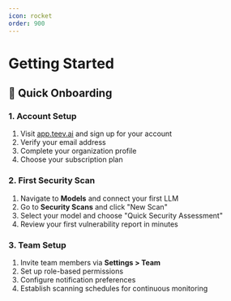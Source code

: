 ```yaml
---
icon: rocket
order: 900
---
```


# Getting Started

## 🎯 Quick Onboarding

### 1. Account Setup
1. Visit [app.teev.ai](https://app.teev.ai) and sign up for your account
2. Verify your email address
3. Complete your organization profile
4. Choose your subscription plan

### 2. First Security Scan
1. Navigate to **Models** and connect your first LLM
2. Go to **Security Scans** and click "New Scan"
3. Select your model and choose "Quick Security Assessment"
4. Review your first vulnerability report in minutes

### 3. Team Setup
1. Invite team members via **Settings > Team**
2. Set up role-based permissions
3. Configure notification preferences
4. Establish scanning schedules for continuous monitoring 